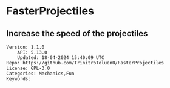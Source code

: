 # FasterProjectiles
## Increase the speed of the projectiles
```properties
Version: 1.1.0
    API: 5.13.0
    Updated: 18-04-2024 15:40:09 UTC
Repo: https://github.com/TrinitroToluen0/FasterProjectiles
License: GPL-3.0
Categories: Mechanics,Fun
Keywords: 
```